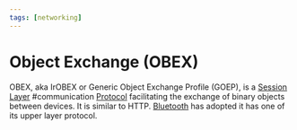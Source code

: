 ```yaml
---
tags: [networking]
---
```


# Object Exchange (OBEX)

OBEX, aka IrOBEX or Generic Object Exchange Profile (GOEP), is a [Session Layer](202206131849.md)
#communication [Protocol](202209302229.md) facilitating the exchange of binary
objects between devices. It is similar to HTTP. [Bluetooth](202304212236.md) has
adopted it has one of its upper layer protocol.
